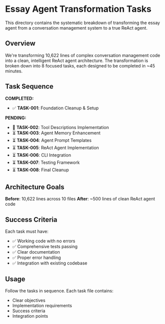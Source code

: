 # Essay Agent Transformation Tasks

This directory contains the systematic breakdown of transforming the essay agent from a conversation management system to a true ReAct agent.

## Overview

We're transforming 10,622 lines of complex conversation management code into a clean, intelligent ReAct agent architecture. The transformation is broken down into 8 focused tasks, each designed to be completed in ~45 minutes.

## Task Sequence

**COMPLETED:**
- ✅ **TASK-001**: Foundation Cleanup & Setup

**PENDING:**
- 🔄 **TASK-002**: Tool Descriptions Implementation
- ⏳ **TASK-003**: Agent Memory Enhancement
- ⏳ **TASK-004**: Agent Prompt Templates
- ⏳ **TASK-005**: ReAct Agent Implementation
- ⏳ **TASK-006**: CLI Integration
- ⏳ **TASK-007**: Testing Framework
- ⏳ **TASK-008**: Final Cleanup

## Architecture Goals

**Before**: 10,622 lines across 10 files
**After**: ~500 lines of clean ReAct agent code

## Success Criteria

Each task must have:
- ✅ Working code with no errors
- ✅ Comprehensive tests passing
- ✅ Clear documentation
- ✅ Proper error handling
- ✅ Integration with existing codebase

## Usage

Follow the tasks in sequence. Each task file contains:
- Clear objectives
- Implementation requirements
- Success criteria
- Integration points 
